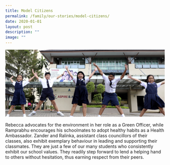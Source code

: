 ```yaml
---
title: Model Citizens
permalink: /family/our-stories/model-citizens/
date: 2020-01-01
layout: post
description: ""
image: ""
---
```

![](/images/ModelCitizen-min.jpg)

Rebecca advocates for the environment in her role as a Green Officer, while Ramprabhu encourages his schoolmates to adopt healthy habits as a Health Ambassador. Zander and Ralinka, assistant class councillors of their classes, also exhibit exemplary behaviour in leading and supporting their classmates. They are just a few of our many students who consistently exhibit our school values. They readily step forward to lend a helping hand to others without hesitation, thus earning respect from their peers.